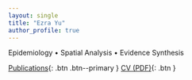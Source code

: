 ```yaml
---
layout: single
title: "Ezra Yu"
author_profile: true
---
```


Epidemiology • Spatial Analysis • Evidence Synthesis

[Publications](/publications/){: .btn .btn--primary }
[CV (PDF)](/files/cv.pdf){: .btn }
